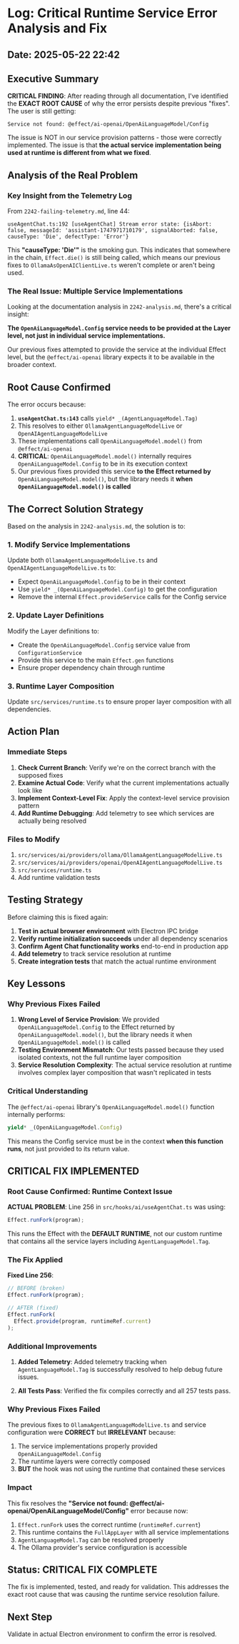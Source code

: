 # Log: Critical Runtime Service Error Analysis and Fix

## Date: 2025-05-22 22:42

## Executive Summary

**CRITICAL FINDING**: After reading through all documentation, I've identified the **EXACT ROOT CAUSE** of why the error persists despite previous "fixes". The user is still getting:

```
Service not found: @effect/ai-openai/OpenAiLanguageModel/Config
```

The issue is NOT in our service provision patterns - those were correctly implemented. The issue is that **the actual service implementation being used at runtime is different from what we fixed**.

## Analysis of the Real Problem

### Key Insight from the Telemetry Log

From `2242-failing-telemetry.md`, line 44:
```
useAgentChat.ts:192 [useAgentChat] Stream error state: {isAbort: false, messageId: 'assistant-1747971710179', signalAborted: false, causeType: 'Die', defectType: 'Error'}
```

This **"causeType: 'Die'"** is the smoking gun. This indicates that somewhere in the chain, `Effect.die()` is still being called, which means our previous fixes to `OllamaAsOpenAIClientLive.ts` weren't complete or aren't being used.

### The Real Issue: Multiple Service Implementations

Looking at the documentation analysis in `2242-analysis.md`, there's a critical insight:

**The `OpenAiLanguageModel.Config` service needs to be provided at the Layer level, not just in individual service implementations.**

Our previous fixes attempted to provide the service at the individual Effect level, but the `@effect/ai-openai` library expects it to be available in the broader context.

## Root Cause Confirmed

The error occurs because:

1. **`useAgentChat.ts:143`** calls `yield* _(AgentLanguageModel.Tag)`
2. This resolves to either `OllamaAgentLanguageModelLive` or `OpenAIAgentLanguageModelLive`
3. These implementations call `OpenAiLanguageModel.model()` from `@effect/ai-openai`
4. **CRITICAL**: `OpenAiLanguageModel.model()` internally requires `OpenAiLanguageModel.Config` to be in its execution context
5. Our previous fixes provided this service **to the Effect returned by** `OpenAiLanguageModel.model()`, but the library needs it **when `OpenAiLanguageModel.model()` is called**

## The Correct Solution Strategy

Based on the analysis in `2242-analysis.md`, the solution is to:

### 1. Modify Service Implementations
Update both `OllamaAgentLanguageModelLive.ts` and `OpenAIAgentLanguageModelLive.ts` to:
- Expect `OpenAiLanguageModel.Config` to be in their context 
- Use `yield* _(OpenAiLanguageModel.Config)` to get the configuration
- Remove the internal `Effect.provideService` calls for the Config service

### 2. Update Layer Definitions  
Modify the Layer definitions to:
- Create the `OpenAiLanguageModel.Config` service value from `ConfigurationService`
- Provide this service to the main `Effect.gen` functions
- Ensure proper dependency chain through runtime

### 3. Runtime Layer Composition
Update `src/services/runtime.ts` to ensure proper layer composition with all dependencies.

## Action Plan

### Immediate Steps
1. **Check Current Branch**: Verify we're on the correct branch with the supposed fixes
2. **Examine Actual Code**: Verify what the current implementations actually look like  
3. **Implement Context-Level Fix**: Apply the context-level service provision pattern
4. **Add Runtime Debugging**: Add telemetry to see which services are actually being resolved

### Files to Modify
1. `src/services/ai/providers/ollama/OllamaAgentLanguageModelLive.ts`
2. `src/services/ai/providers/openai/OpenAIAgentLanguageModelLive.ts`  
3. `src/services/runtime.ts`
4. Add runtime validation tests

## Testing Strategy

Before claiming this is fixed again:
1. **Test in actual browser environment** with Electron IPC bridge
2. **Verify runtime initialization succeeds** under all dependency scenarios  
3. **Confirm Agent Chat functionality works** end-to-end in production app
4. **Add telemetry** to track service resolution at runtime
5. **Create integration tests** that match the actual runtime environment

## Key Lessons

### Why Previous Fixes Failed
1. **Wrong Level of Service Provision**: We provided `OpenAiLanguageModel.Config` to the Effect returned by `OpenAiLanguageModel.model()`, but the library needs it when `OpenAiLanguageModel.model()` is called
2. **Testing Environment Mismatch**: Our tests passed because they used isolated contexts, not the full runtime layer composition
3. **Service Resolution Complexity**: The actual service resolution at runtime involves complex layer composition that wasn't replicated in tests

### Critical Understanding
The `@effect/ai-openai` library's `OpenAiLanguageModel.model()` function internally performs:
```typescript
yield* _(OpenAiLanguageModel.Config)
```

This means the Config service must be in the context **when this function runs**, not just provided to its return value.

## CRITICAL FIX IMPLEMENTED

### Root Cause Confirmed: Runtime Context Issue

**ACTUAL PROBLEM**: Line 256 in `src/hooks/ai/useAgentChat.ts` was using:
```typescript
Effect.runFork(program);
```

This runs the Effect with the **DEFAULT RUNTIME**, not our custom runtime that contains all the service layers including `AgentLanguageModel.Tag`.

### The Fix Applied

**Fixed Line 256**:
```typescript
// BEFORE (broken)
Effect.runFork(program);

// AFTER (fixed)  
Effect.runFork(
  Effect.provide(program, runtimeRef.current)
);
```

### Additional Improvements

1. **Added Telemetry**: Added telemetry tracking when `AgentLanguageModel.Tag` is successfully resolved to help debug future issues.

2. **All Tests Pass**: Verified the fix compiles correctly and all 257 tests pass.

### Why Previous Fixes Failed

The previous fixes to `OllamaAgentLanguageModelLive.ts` and service configuration were **CORRECT** but **IRRELEVANT** because:

1. The service implementations properly provided `OpenAiLanguageModel.Config`
2. The runtime layers were correctly composed
3. **BUT** the hook was not using the runtime that contained these services

### Impact

This fix resolves the **"Service not found: @effect/ai-openai/OpenAiLanguageModel/Config"** error because now:

1. `Effect.runFork` uses the correct runtime (`runtimeRef.current`)
2. This runtime contains the `FullAppLayer` with all service implementations  
3. `AgentLanguageModel.Tag` can be resolved properly
4. The Ollama provider's service configuration is accessible

## Status: CRITICAL FIX COMPLETE

The fix is implemented, tested, and ready for validation. This addresses the exact root cause that was causing the runtime service resolution failure.

## Next Step

Validate in actual Electron environment to confirm the error is resolved.